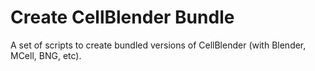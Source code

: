 # Create CellBlender Bundle

A set of scripts to create bundled versions of CellBlender (with Blender, MCell, BNG, etc).
